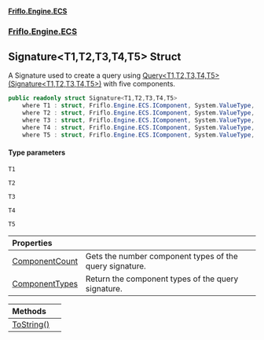 #### [Friflo.Engine.ECS](index.md 'index')
### [Friflo.Engine.ECS](Friflo.Engine.ECS.md 'Friflo.Engine.ECS')

## Signature<T1,T2,T3,T4,T5> Struct

A Signature used to create a query using [Query&lt;T1,T2,T3,T4,T5&gt;(Signature&lt;T1,T2,T3,T4,T5&gt;)](EntityStoreBase.Query_T1,T2,T3,T4,T5_(Signature_T1,T2,T3,T4,T5_).md 'Friflo.Engine.ECS.EntityStoreBase.Query<T1,T2,T3,T4,T5>(Friflo.Engine.ECS.Signature<T1,T2,T3,T4,T5>)') with five components.

```csharp
public readonly struct Signature<T1,T2,T3,T4,T5>
    where T1 : struct, Friflo.Engine.ECS.IComponent, System.ValueType, System.ValueType
    where T2 : struct, Friflo.Engine.ECS.IComponent, System.ValueType, System.ValueType
    where T3 : struct, Friflo.Engine.ECS.IComponent, System.ValueType, System.ValueType
    where T4 : struct, Friflo.Engine.ECS.IComponent, System.ValueType, System.ValueType
    where T5 : struct, Friflo.Engine.ECS.IComponent, System.ValueType, System.ValueType
```
#### Type parameters

<a name='Friflo.Engine.ECS.Signature_T1,T2,T3,T4,T5_.T1'></a>

`T1`

<a name='Friflo.Engine.ECS.Signature_T1,T2,T3,T4,T5_.T2'></a>

`T2`

<a name='Friflo.Engine.ECS.Signature_T1,T2,T3,T4,T5_.T3'></a>

`T3`

<a name='Friflo.Engine.ECS.Signature_T1,T2,T3,T4,T5_.T4'></a>

`T4`

<a name='Friflo.Engine.ECS.Signature_T1,T2,T3,T4,T5_.T5'></a>

`T5`

| Properties | |
| :--- | :--- |
| [ComponentCount](Signature_T1,T2,T3,T4,T5_.ComponentCount.md 'Friflo.Engine.ECS.Signature<T1,T2,T3,T4,T5>.ComponentCount') | Gets the number component types of the query signature. |
| [ComponentTypes](Signature_T1,T2,T3,T4,T5_.ComponentTypes.md 'Friflo.Engine.ECS.Signature<T1,T2,T3,T4,T5>.ComponentTypes') | Return the component types of the query signature. |

| Methods | |
| :--- | :--- |
| [ToString()](Signature_T1,T2,T3,T4,T5_.ToString().md 'Friflo.Engine.ECS.Signature<T1,T2,T3,T4,T5>.ToString()') | |
